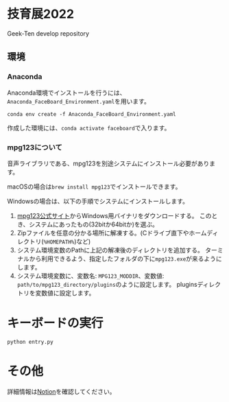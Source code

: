 # 技育展2022
Geek-Ten develop repository

## 環境
### Anaconda
Anaconda環境でインストールを行うには、`Anaconda_FaceBoard_Environment.yaml`を用います。

```
conda env create -f Anaconda_FaceBoard_Environment.yaml
```

作成した環境には、`conda activate faceboard`で入ります。

### mpg123について
音声ライブラリである、mpg123を別途システムにインストール必要があります。

macOSの場合は`brew install mpg123`でインストールできます。

Windowsの場合は、以下の手順でシステムにインストールします。

1. [mpg123公式サイト](https://www.mpg123.de/download.shtml)からWindows用バイナリをダウンロードする。
このとき、システムにあったもの(32bitか64bitか)を選ぶ。
2. Zipファイルを任意の分かる場所に解凍する。(Cドライブ直下やホームディレクトリ(`%HOMEPATH%`)など)
3. システム環境変数のPathに上記の解凍後のディレクトリを追加する。
ターミナルから利用できるよう、指定したフォルダの下に`mpg123.exe`が来るようにします。
4. システム環境変数に、変数名: `MPG123_MODDIR`、変数値: `path/to/mpg123_directory/plugins`のように設定します。
pluginsディレクトリを変数値に設定します。




# キーボードの実行

```
python entry.py
```

# その他
詳細情報は[Notion](https://honey-transport-7a7.notion.site/FaceBoard-2022-0185dc2042b042689565e6c11101b620)を確認してください。

